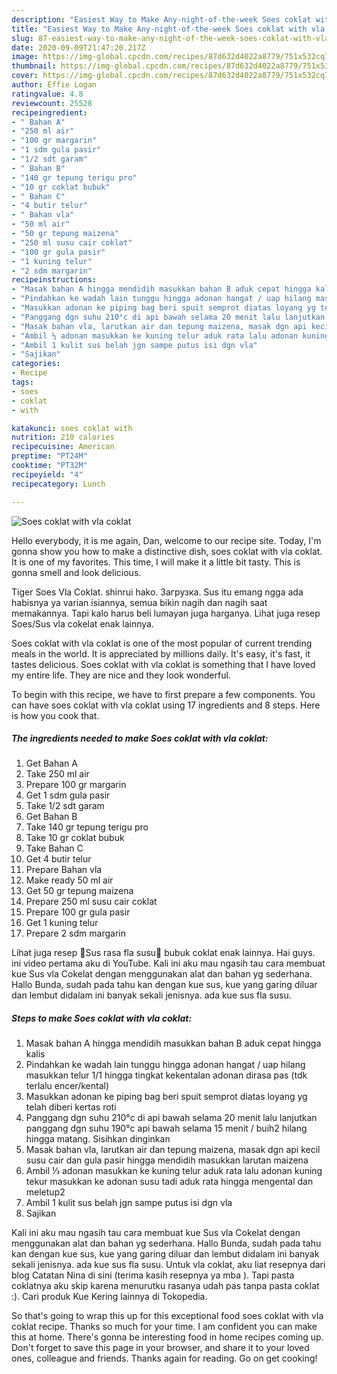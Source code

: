 ```yaml
---
description: "Easiest Way to Make Any-night-of-the-week Soes coklat with vla coklat"
title: "Easiest Way to Make Any-night-of-the-week Soes coklat with vla coklat"
slug: 87-easiest-way-to-make-any-night-of-the-week-soes-coklat-with-vla-coklat
date: 2020-09-09T21:47:20.217Z
image: https://img-global.cpcdn.com/recipes/87d632d4022a8779/751x532cq70/soes-coklat-with-vla-coklat-foto-resep-utama.jpg
thumbnail: https://img-global.cpcdn.com/recipes/87d632d4022a8779/751x532cq70/soes-coklat-with-vla-coklat-foto-resep-utama.jpg
cover: https://img-global.cpcdn.com/recipes/87d632d4022a8779/751x532cq70/soes-coklat-with-vla-coklat-foto-resep-utama.jpg
author: Effie Logan
ratingvalue: 4.8
reviewcount: 25528
recipeingredient:
- " Bahan A"
- "250 ml air"
- "100 gr margarin"
- "1 sdm gula pasir"
- "1/2 sdt garam"
- " Bahan B"
- "140 gr tepung terigu pro"
- "10 gr coklat bubuk"
- " Bahan C"
- "4 butir telur"
- " Bahan vla"
- "50 ml air"
- "50 gr tepung maizena"
- "250 ml susu cair coklat"
- "100 gr gula pasir"
- "1 kuning telur"
- "2 sdm margarin"
recipeinstructions:
- "Masak bahan A hingga mendidih masukkan bahan B aduk cepat hingga kalis"
- "Pindahkan ke wadah lain tunggu hingga adonan hangat / uap hilang masukkan telur 1/1 hingga tingkat kekentalan adonan dirasa pas (tdk terlalu encer/kental)"
- "Masukkan adonan ke piping bag beri spuit semprot diatas loyang yg telah diberi kertas roti"
- "Panggang dgn suhu 210°c di api bawah selama 20 menit lalu lanjutkan panggang dgn suhu 190°c api bawah selama 15 menit / buih2 hilang hingga matang. Sisihkan dinginkan"
- "Masak bahan vla, larutkan air dan tepung maizena, masak dgn api kecil susu cair dan gula pasir hingga mendidih masukkan larutan maizena"
- "Ambil ⅓ adonan masukkan ke kuning telur aduk rata lalu adonan kuning tekur masukkan ke adonan susu tadi aduk rata hingga mengental dan meletup2"
- "Ambil 1 kulit sus belah jgn sampe putus isi dgn vla"
- "Sajikan"
categories:
- Recipe
tags:
- soes
- coklat
- with

katakunci: soes coklat with 
nutrition: 210 calories
recipecuisine: American
preptime: "PT24M"
cooktime: "PT32M"
recipeyield: "4"
recipecategory: Lunch

---
```



![Soes coklat with vla coklat](https://img-global.cpcdn.com/recipes/87d632d4022a8779/751x532cq70/soes-coklat-with-vla-coklat-foto-resep-utama.jpg)

Hello everybody, it is me again, Dan, welcome to our recipe site. Today, I'm gonna show you how to make a distinctive dish, soes coklat with vla coklat. It is one of my favorites. This time, I will make it a little bit tasty. This is gonna smell and look delicious.

Tiger Soes Vla Coklat. shinrui hako. Загрузка. Sus itu emang ngga ada habisnya ya varian isiannya, semua bikin nagih dan nagih saat memakannya. Tapi kalo harus beli lumayan juga harganya. Lihat juga resep Soes/Sus vla cokelat enak lainnya.

Soes coklat with vla coklat is one of the most popular of current trending meals in the world. It is appreciated by millions daily. It's easy, it's fast, it tastes delicious. Soes coklat with vla coklat is something that I have loved my entire life. They are nice and they look wonderful.


To begin with this recipe, we have to first prepare a few components. You can have soes coklat with vla coklat using 17 ingredients and 8 steps. Here is how you cook that.

<!--inarticleads1-->

##### The ingredients needed to make Soes coklat with vla coklat:

1. Get  Bahan A
1. Take 250 ml air
1. Prepare 100 gr margarin
1. Get 1 sdm gula pasir
1. Take 1/2 sdt garam
1. Get  Bahan B
1. Take 140 gr tepung terigu pro
1. Take 10 gr coklat bubuk
1. Take  Bahan C
1. Get 4 butir telur
1. Prepare  Bahan vla
1. Make ready 50 ml air
1. Get 50 gr tepung maizena
1. Prepare 250 ml susu cair coklat
1. Prepare 100 gr gula pasir
1. Get 1 kuning telur
1. Prepare 2 sdm margarin


Lihat juga resep 🐾Sus rasa fla susu🐾 bubuk coklat enak lainnya. Hai guys. ini video pertama aku di YouTube. Kali ini aku mau ngasih tau cara membuat kue Sus vla Cokelat dengan menggunakan alat dan bahan yg sederhana. Hallo Bunda, sudah pada tahu kan dengan kue sus, kue yang garing diluar dan lembut didalam ini banyak sekali jenisnya. ada kue sus fla susu. 

<!--inarticleads2-->

##### Steps to make Soes coklat with vla coklat:

1. Masak bahan A hingga mendidih masukkan bahan B aduk cepat hingga kalis
1. Pindahkan ke wadah lain tunggu hingga adonan hangat / uap hilang masukkan telur 1/1 hingga tingkat kekentalan adonan dirasa pas (tdk terlalu encer/kental)
1. Masukkan adonan ke piping bag beri spuit semprot diatas loyang yg telah diberi kertas roti
1. Panggang dgn suhu 210°c di api bawah selama 20 menit lalu lanjutkan panggang dgn suhu 190°c api bawah selama 15 menit / buih2 hilang hingga matang. Sisihkan dinginkan
1. Masak bahan vla, larutkan air dan tepung maizena, masak dgn api kecil susu cair dan gula pasir hingga mendidih masukkan larutan maizena
1. Ambil ⅓ adonan masukkan ke kuning telur aduk rata lalu adonan kuning tekur masukkan ke adonan susu tadi aduk rata hingga mengental dan meletup2
1. Ambil 1 kulit sus belah jgn sampe putus isi dgn vla
1. Sajikan


Kali ini aku mau ngasih tau cara membuat kue Sus vla Cokelat dengan menggunakan alat dan bahan yg sederhana. Hallo Bunda, sudah pada tahu kan dengan kue sus, kue yang garing diluar dan lembut didalam ini banyak sekali jenisnya. ada kue sus fla susu. Untuk vla coklat, aku liat resepnya dari blog Catatan Nina di sini (terima kasih resepnya ya mba ). Tapi pasta coklatnya aku skip karena menurutku rasanya udah pas tanpa pasta coklat :). Cari produk Kue Kering lainnya di Tokopedia. 

So that's going to wrap this up for this exceptional food soes coklat with vla coklat recipe. Thanks so much for your time. I am confident you can make this at home. There's gonna be interesting food in home recipes coming up. Don't forget to save this page in your browser, and share it to your loved ones, colleague and friends. Thanks again for reading. Go on get cooking!
